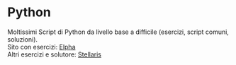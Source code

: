 # Python

Moltissimi Script di Python da livello base a difficile (esercizi, script comuni, soluzioni).   
Sito con esercizi: [Elpha](https://www.elpha.org/m4_python/)   
Altri esercizi e solutore: [Stellaris](https://github.com/StellarisLD)    
